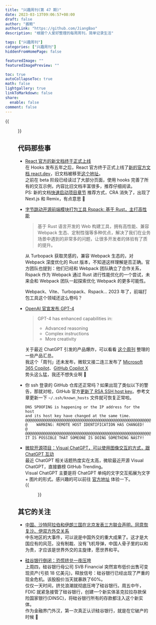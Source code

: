 ```yaml
---
title: "兴趣周刊(第 47 期)"
date: 2023-03-13T09:06:57+08:00
draft: false
author: "酱鲍"
authorLink: "https://github.com/JiangBao"
description: "根据个人爱好整理的每周周刊，简单记录生活"

tags: ["兴趣周刊"]
categories: ["兴趣周刊"]
hiddenFromHomePage: false

featuredImage: ""
featuredImagePreview: ""

toc: true
autoCollapseToc: true
math: false
lightgallery: true
linkToMarkdown: false
share:
  enable: false
comment: false
---
```

{{<figure src="https://jiangbao-1258001083.cos.ap-shanghai.myqcloud.com/20230326-DSC00837.jpg" title="无聊就去看看小动物吧，它们也很无聊 🐶">}}
<!--more-->

## 代码那些事
* [React 官方的新文档终于正式上线](https://react.dev/blog/2023/03/16/introducing-react-dev)  
在 Hooks 发布五年之后，React 官方终于正式上线了[新的官方文档 react.dev](https://react.dev/)，旧文档被移至[这个地址](https://legacy.reactjs.org/)。  
之前在 beta 阶段已经读过了大部分页面，使用 hooks 完善了所有的交互示例，内容比旧文档丰富很多，推荐仔细阅读。  
PS: 新的文档[快速启动项目章节](https://react.dev/learn/start-a-new-react-project) 推荐方式，CRA 消失了，出现了 Next.js 和 Remix，有点意思 🤔

* [字节跳动开源前端模块打包工具 Rspack: 基于 Rust，主打高性能](https://mp.weixin.qq.com/s/R-tjPrj2N2DKMO8_cPsp9Q)  
  > 基于 Rust 语言开发的 Web 构建工具，拥有高性能、兼容 Webpack 生态、定制性强等多种优点，解决了我们在业务场景中遇到的非常多的问题，让很多开发者的体验有了质的提升。  

  从 Turbopack 获取灵感的，兼容 Webpack 生态的，对 Webpack 深度优化的 Rust 版本，不知道这样理解是否正确。官方团队也提到：他们已经和 Webpack 团队确立了合作关系，Rspack 作为 Webpack 通过 Rust 进行性能优化的一个尝试，未来会和 Webpack 团队一起探索优化 Webpack 的更多可能性。

  Webpack、Vite、Turbopack、Rspack... 2023 年了，前端打包工具这个领域还这么卷吗？

* [OpenAI 官宣发布 GPT-4](https://twitter.com/OpenAI/status/1635688570710298625?s=20)  
  > GPT-4 has enhanced capabilities in:
  > - Advanced reasoning
  > - Complex instructions
  > - More creativity
  
  关于最近 ChatGPT 引发的产品爆炸，可以看看 [这个周刊](https://decohack.zhubai.love/posts/2244447748458225664) 整理的一些产品汇总。  
  我这个「周刊」还未发布，微软又接二连三发布了 [Microsoft 365 Copilot](https://blogs.microsoft.com/blog/2023/03/16/introducing-microsoft-365-copilot-your-copilot-for-work/)、[GitHub Copilot X](https://github.com/features/preview/copilot-x
)  
  势头这么猛，我还不想失业啊 🐶

* 你 ssh 登录的 GitHub 仓库还正常吗？如果出现了类似以下的警告，那就对啦，GitHub 官方[更新了 RSA SSH host key](https://github.blog/2023-03-23-we-updated-our-rsa-ssh-host-key/)。参考文章更新一下 `~/.ssh/known_hosts` 文件就可恢复正常啦。  
  ```shell
  DNS SPOOFING is happening or the IP address for the host
  and its host key have changed at the same time.
  @@@@@@@@@@@@@@@@@@@@@@@@@@@@@@@@@@@@@@@@@@@@@@@@@@@@@@@@@@@
  @    WARNING: REMOTE HOST IDENTIFICATION HAS CHANGED!     @
  @@@@@@@@@@@@@@@@@@@@@@@@@@@@@@@@@@@@@@@@@@@@@@@@@@@@@@@@@@@
  IT IS POSSIBLE THAT SOMEONE IS DOING SOMETHING NASTY!
  ```

* [微软开源项目：Visual ChatGPT，可以使用图像交互的方式，跟 ChatGPT 互动](https://github.com/microsoft/visual-chatgpt)  
最近 ChatGPT 相关话题热度实在太高，微软最近开源 Visual ChatGPT，直接霸榜 GitHub Trending。  
Visual ChatGPT 主要是将 ChatGPT 单纯的文字交互拓展为文字 + 图片的形式。感兴趣的可以前往 [官方地址](https://github.com/microsoft/visual-chatgpt) 体验一下。  
{{<figure src="https://jiangbao-1258001083.cos.ap-shanghai.myqcloud.com/visual-chatgpt.jpg">}}

## 其它的关注
* [中国、沙特阿拉伯和伊朗三国在北京发表三方联合声明，同意恢复沙、伊双方外交关系](https://www.guancha.cn/internation/2023_03_11_683678.shtml)  
中东地区的大事件，可以说是中国外交的重大成果了。这才是大国应有的风范，没有制裁、没有飞机导弹，中国人骨子里的以和为贵，才应该是世界外交的主旋律，愿世界和平。

* [硅谷银行倒闭：恐慌挤兑一夜压垮](https://36kr.com/p/2169164640366850)  
上周四，硅谷银行母公司 SVB Financial 突然宣布低价出售可变现资产(亏损 18 亿美元)，释放信号：硅谷银行已经出现了严重的现金危机。该股股价当天就暴跌了60%。  
仅仅一天时间，挤兑浪潮就彻底压垮了硅谷银行。周五中午，FDIC 就紧急接管了硅谷银行，创建一个新实体圣克拉拉存款保险国家银行(DINSC)，将硅谷银行所有的存款都注入这个新实体。  
作为金融界门外汉，第一次真正认识硅谷银行，就是在它破产的时候 🐶
